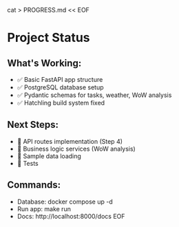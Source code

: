 cat > PROGRESS.md << EOF
# Project Status

## What's Working:
- ✅ Basic FastAPI app structure
- ✅ PostgreSQL database setup
- ✅ Pydantic schemas for tasks, weather, WoW analysis
- ✅ Hatchling build system fixed

## Next Steps:
- 🔄 API routes implementation (Step 4)
- 🔄 Business logic services (WoW analysis)
- 🔄 Sample data loading
- 🔄 Tests

## Commands:
- Database: docker compose up -d
- Run app: make run
- Docs: http://localhost:8000/docs
EOF
